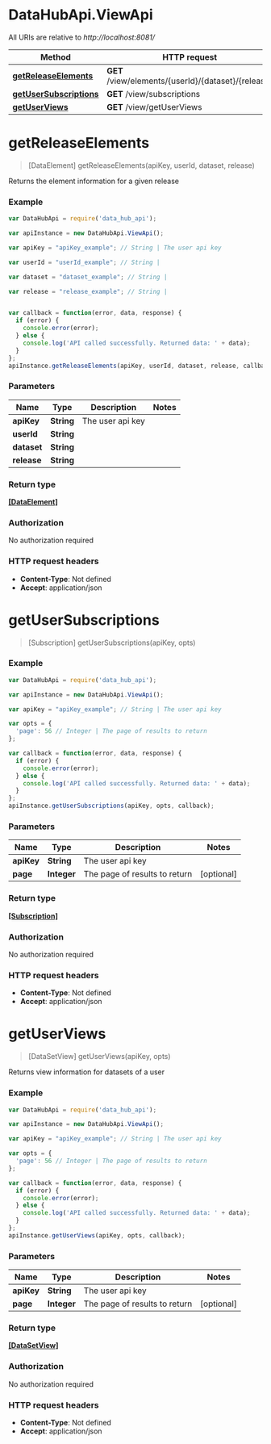 # DataHubApi.ViewApi

All URIs are relative to *http://localhost:8081/*

Method | HTTP request | Description
------------- | ------------- | -------------
[**getReleaseElements**](ViewApi.md#getReleaseElements) | **GET** /view/elements/{userId}/{dataset}/{release} | 
[**getUserSubscriptions**](ViewApi.md#getUserSubscriptions) | **GET** /view/subscriptions | 
[**getUserViews**](ViewApi.md#getUserViews) | **GET** /view/getUserViews | 


<a name="getReleaseElements"></a>
# **getReleaseElements**
> [DataElement] getReleaseElements(apiKey, userId, dataset, release)



Returns the element information for a given release

### Example
```javascript
var DataHubApi = require('data_hub_api');

var apiInstance = new DataHubApi.ViewApi();

var apiKey = "apiKey_example"; // String | The user api key

var userId = "userId_example"; // String | 

var dataset = "dataset_example"; // String | 

var release = "release_example"; // String | 


var callback = function(error, data, response) {
  if (error) {
    console.error(error);
  } else {
    console.log('API called successfully. Returned data: ' + data);
  }
};
apiInstance.getReleaseElements(apiKey, userId, dataset, release, callback);
```

### Parameters

Name | Type | Description  | Notes
------------- | ------------- | ------------- | -------------
 **apiKey** | **String**| The user api key | 
 **userId** | **String**|  | 
 **dataset** | **String**|  | 
 **release** | **String**|  | 

### Return type

[**[DataElement]**](DataElement.md)

### Authorization

No authorization required

### HTTP request headers

 - **Content-Type**: Not defined
 - **Accept**: application/json

<a name="getUserSubscriptions"></a>
# **getUserSubscriptions**
> [Subscription] getUserSubscriptions(apiKey, opts)



### Example
```javascript
var DataHubApi = require('data_hub_api');

var apiInstance = new DataHubApi.ViewApi();

var apiKey = "apiKey_example"; // String | The user api key

var opts = { 
  'page': 56 // Integer | The page of results to return
};

var callback = function(error, data, response) {
  if (error) {
    console.error(error);
  } else {
    console.log('API called successfully. Returned data: ' + data);
  }
};
apiInstance.getUserSubscriptions(apiKey, opts, callback);
```

### Parameters

Name | Type | Description  | Notes
------------- | ------------- | ------------- | -------------
 **apiKey** | **String**| The user api key | 
 **page** | **Integer**| The page of results to return | [optional] 

### Return type

[**[Subscription]**](Subscription.md)

### Authorization

No authorization required

### HTTP request headers

 - **Content-Type**: Not defined
 - **Accept**: application/json

<a name="getUserViews"></a>
# **getUserViews**
> [DataSetView] getUserViews(apiKey, opts)



Returns view information for datasets of a user

### Example
```javascript
var DataHubApi = require('data_hub_api');

var apiInstance = new DataHubApi.ViewApi();

var apiKey = "apiKey_example"; // String | The user api key

var opts = { 
  'page': 56 // Integer | The page of results to return
};

var callback = function(error, data, response) {
  if (error) {
    console.error(error);
  } else {
    console.log('API called successfully. Returned data: ' + data);
  }
};
apiInstance.getUserViews(apiKey, opts, callback);
```

### Parameters

Name | Type | Description  | Notes
------------- | ------------- | ------------- | -------------
 **apiKey** | **String**| The user api key | 
 **page** | **Integer**| The page of results to return | [optional] 

### Return type

[**[DataSetView]**](DataSetView.md)

### Authorization

No authorization required

### HTTP request headers

 - **Content-Type**: Not defined
 - **Accept**: application/json

